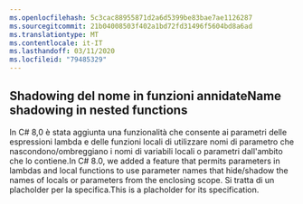 ```yaml
---
ms.openlocfilehash: 5c3cac88955871d2a6d5399be83bae7ae1126287
ms.sourcegitcommit: 21b04008503f402a1bd72fd31496f5604bd8a6ad
ms.translationtype: MT
ms.contentlocale: it-IT
ms.lasthandoff: 03/11/2020
ms.locfileid: "79485329"
---
```

## <a name="name-shadowing-in-nested-functions"></a><span data-ttu-id="19a11-101">Shadowing del nome in funzioni annidate</span><span class="sxs-lookup"><span data-stu-id="19a11-101">Name shadowing in nested functions</span></span>

<span data-ttu-id="19a11-102">In C# 8,0 è stata aggiunta una funzionalità che consente ai parametri delle espressioni lambda e delle funzioni locali di utilizzare nomi di parametro che nascondono/ombreggiano i nomi di variabili locali o parametri dall'ambito che lo contiene.</span><span class="sxs-lookup"><span data-stu-id="19a11-102">In C# 8.0, we added a feature that permits parameters in lambdas and local functions to use parameter names that hide/shadow the names of locals or parameters from the enclosing scope.</span></span> <span data-ttu-id="19a11-103">Si tratta di un placholder per la specifica.</span><span class="sxs-lookup"><span data-stu-id="19a11-103">This is a placholder for its specification.</span></span>
